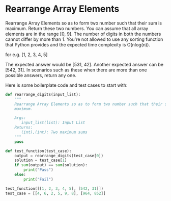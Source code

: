 # Rearrange Array Elements

Rearrange Array Elements so as to form two number such that their sum is
maximum. Return these two numbers. You can assume that all array elements are
in the range [0, 9]. The number of digits in both the numbers cannot differ
by more than 1. You're not allowed to use any sorting function that Python
provides and the expected time complexity is O(nlog(n)).

for e.g. [1, 2, 3, 4, 5]

The expected answer would be [531, 42]. Another expected answer can be [542,
31]. In scenarios such as these when there are more than one possible
answers, return any one.

Here is some boilerplate code and test cases to start with:

```python
def rearrange_digits(input_list):
    """
    Rearrange Array Elements so as to form two number such that their sum is
    maximum.

    Args:
       input_list(list): Input List
    Returns:
       (int),(int): Two maximum sums
    """
    pass

def test_function(test_case):
    output = rearrange_digits(test_case[0])
    solution = test_case[1]
    if sum(output) == sum(solution):
        print("Pass")
    else:
        print("Fail")

test_function([[1, 2, 3, 4, 5], [542, 31]])
test_case = [[4, 6, 2, 5, 9, 8], [964, 852]]
```

